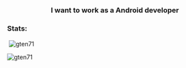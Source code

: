 
<h3 align="center">I want to work as a Android developer

<h3 align="left">Stats:</h3>
<p align="left"> </p>



<p>&nbsp;<img align="center" src="https://github-readme-stats.vercel.app/api?username=gten71&show_icons=true&theme=dark&locale=en" alt="gten71" /></p>

 
 <p><img align="left" src="https://github-readme-stats.vercel.app/api/top-langs?username=gten71&show_icons=true&theme=dark&locale=en&layout=compact" alt="gten71" /></p>
